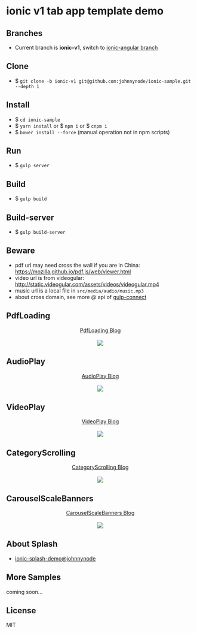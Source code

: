 # ionic v1 tab app template demo

## Branches

- Current branch is **ionic-v1**, switch to [ionic-angular branch](https://github.com/johnnynode/ionic-samples/tree/ionic-angular)

## Clone

- $ `git clone -b ionic-v1 git@github.com:johnnynode/ionic-sample.git  --depth 1`

## Install

- $ `cd ionic-sample`
- $ `yarn install` or $ `npm i` or $ `cnpm i`
- $ `bower install --force` (manual operation not in npm scripts)

## Run

- $ `gulp server` 

## Build

- $ `gulp build`

## Build-server

- $ `gulp build-server`

## Beware

- pdf url may need cross the wall if you are in China: https://mozilla.github.io/pdf.js/web/viewer.html 
- video url is from videogular: http://static.videogular.com/assets/videos/videogular.mp4
- music url is a local file in `src/media/audio/music.mp3`
- about cross domain, see more @ api of [gulp-connect](https://github.com/AveVlad/gulp-connect)

## PdfLoading

<div align=center>
  <a target="_blank" href="http://blog.csdn.net/tyro_java/article/details/73058952">PdfLoading Blog</a>
  <br />
  <br />
  <img src="./screenshot/pdf.gif"/>
</div>

## AudioPlay

<div align=center>
  <a target="_blank" href="http://blog.csdn.net/tyro_java/article/details/73043991">AudioPlay Blog</a>
  <br />
  <br />
  <img src="./screenshot/audio.gif"/>
</div>

## VideoPlay

<div align=center>
  <a target="_blank" href="http://blog.csdn.net/tyro_java/article/details/73040008">VideoPlay Blog</a>
  <br />
  <br />
  <img src="./screenshot/video.gif"/>
</div>

## CategoryScrolling

<div align=center>
  <a target="_blank" href="http://blog.csdn.net/tyro_java/article/details/77622455">CategoryScrolling Blog</a>
  <br />
  <br />
  <img src="./screenshot/cate.gif"/>
</div>

## CarouselScaleBanners

<div align=center>
  <a target="_blank" href="http://blog.csdn.net/tyro_java/article/details/77937586">CarouselScaleBanners Blog</a>
  <br />
  <br />
  <img src="./screenshot/scaleBanners.gif"/>
</div>

## About Splash

- [ionic-splash-demo@johnnynode](https://github.com/johnnynode/ionic-splash-demo)

## More Samples

coming soon...

## License

MIT